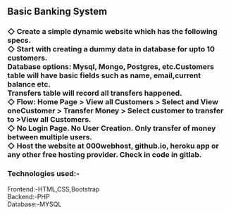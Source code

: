 <h2>Basic Banking System </h2>

<h3>
◇ Create a simple dynamic website which has the following specs. <br>
◇ Start with creating a dummy data in database for upto 10 customers.<br>
  Database options: Mysql, Mongo, Postgres, etc.Customers table will have basic fields such as name, email,current balance etc.<br>
  Transfers table will record all transfers happened.<br>
◇ Flow: Home Page > View all Customers > Select and View oneCustomer > Transfer Money > Select customer to transfer to >View all Customers.<br>
◇ No Login Page. No User Creation. Only transfer of money between multiple users.<br>
◇ Host the website at 000webhost, github.io, heroku app or any other free hosting provider. Check in code in gitlab. <br>
</h3>

<h3>Technologies used:- </h3> 
<p>
  Frontend:-HTML,CSS,Bootstrap <br>
  Backend:-PHP <br>
  Database:-MYSQL <br>
</p>

